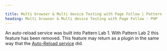 ```yaml
---

title: Multi browser & Multi device Testing with Page Follow | Pattern Lab
heading: Multi browser & Multi device Testing with Page Follow - PHP
---
```


An auto-reload service was built into Pattern Lab 1. With Pattern Lab 2 this feature has been removed. This feature may return as a plugin in the same way that the [Auto-Reload service](/docs/advanced-reload-browser.html) did.
